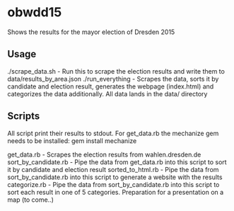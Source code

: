 # obwdd15
Shows the results for the mayor election of Dresden 2015

## Usage

./scrape_data.sh - Run this to scrape the election results and write them to data/results_by_area.json
./run_everything - Scrapes the data, sorts it by candidate and election result, generates the webpage (index.html) and categorizes the data additionally. All data lands in the data/ directory

## Scripts

All script print their results to stdout. For get_data.rb the mechanize gem needs to be installed: gem install mechanize

get_data.rb - Scrapes the election results from wahlen.dresden.de
sort_by_candidate.rb - Pipe the data from get_data.rb into this script to sort it by candidate and election result
sorted_to_html.rb - Pipe the data from sort_by_candidate.rb into this script to generate a website with the results
categorize.rb - Pipe the data from sort_by_candidate.rb into this script to sort each result in one of 5 categories. Preparation for a presentation on a map (to come..)
